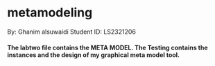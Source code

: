 # metamodeling
By: Ghanim alsuwaidi
Student ID: LS2321206

#### The labtwo file contains the META MODEL. The Testing contains the instances and the design of my graphical meta model tool.

